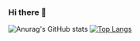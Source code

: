 ### Hi there 👋
![Anurag's GitHub stats](https://github-readme-stats.vercel.app/api?username=luizanurnberg&show_icons=true&theme=dracula)
[![Top Langs](https://github-readme-stats.vercel.app/api/top-langs/?username=luizanurnberg&layout=compact&theme=dracula)](https://github.com/luizanurnberg/github-readme-stats&theme=dracula)
